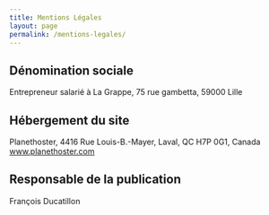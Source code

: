 ```yaml
---
title: Mentions Légales
layout: page
permalink: /mentions-legales/
---
```


## Dénomination sociale

Entrepreneur salarié à La Grappe, 75 rue gambetta, 59000 Lille

## Hébergement du site

Planethoster, 4416 Rue Louis-B.-Mayer, Laval, QC H7P 0G1, Canada
www.planethoster.com

## Responsable de la publication
François Ducatillon

